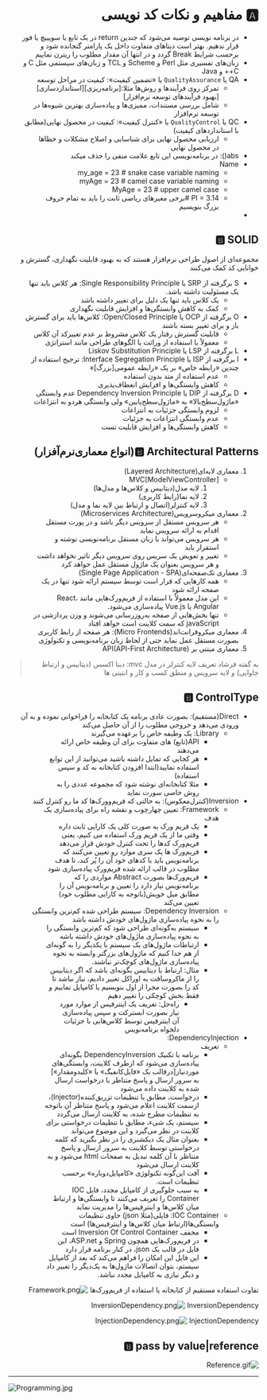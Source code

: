 <div dir="rtl">

# 🅰️ مفاهیم و نکات کد نویسی

* در برنامه نویسی توصیه می‌شود که جندین return در یک تابع یا سویییچ یا فور قرار ندهیم. بهتر است دیتاهای متفاوت داخل یک پارامتر گنجانده شود و برحسب شرایط Break گردد و در انتها آن مقدار مطلوب را ریترن نماییم
* زبان‌های تفسیری مثل Perl و Scheme و TCL و زبان‌های سیستمی مثل C و C++ و Java
* QA یا `QualityAssurance` یا «تضمین کیفیت»: کیفیت در مراحل توسعه
    * تمرکز روی فرآیندها و روش‌ها مثلا:[برنامه‌ریزی][استانداردسازی][بهبود فرآیندهای توسعه نرم‌افزار]
    * شامل بررسی مستندات، ممیزی‌ها و پیاده‌سازی بهترین شیوه‌ها در توسعه نرم‌افزار
* QC یا `QualityControl` یا «کنترل کیفیت»: کیفیت در محصول نهایی(مطابق با استانداردهای کیفیت)
    * ارزیابی محصول نهایی برای شناسایی و اصلاح مشکلات و خطاها در محصول نهایی
* abs(): در برنامه‌نویسی این تابع علامت منفی را حذف میکند
* Name
    * my_age = 23 # snake case variable naming
    * myAge = 23 # camel case variable naming
    * MyAge = 23 # upper camel case
    * PI = 3.14 #برخی مغیرهای ریاضی ثابت را باید به تمام حروف بزرگ بنویسیم
*

## 🅱️ SOLID

مجموعه‌ای از اصول طراحی نرم‌افزار هستند که به بهبود قابلیت نگهداری، گسترش و خوانایی کد کمک می‌کنند

* S برگرفته از SRP یا Single Responsibility Principle: هر کلاس باید تنها یک مسئولیت داشته باشد.
    * یک کلاس باید تنها یک دلیل برای تغییر داشته باشد
    * کمک به کاهش وابستگی‌ها و افزایش قابلیت نگهداری
* O برگرفته از OCP یا Open/Closed Principle: کلاس‌ها باید برای گسترش باز و برای تغییر بسته باشند
    * قابلیت گسترش رفتار یک کلاس مشروط بر عدم تغییرکد آن کلاس
    * معمولاً با استفاده از وراثت یا الگوهای طراحی مانند استراتژی
* L برگرفته از LSP یا Liskov Substitution Principle
* I برگرفته از ISP یا Interface Segregation Principle: ترجیح استفاده از چندین «رابطه خاص» بر یک «رابطه عمومی[بزرگ]»
    * عدم استفاده از متد بدون استفاده
    * کاهش وابستگی‌ها و افزایش انعطاف‌پذیری
* D برگرفته از DIP یا Dependency Inversion Principle عدم وابستگی «ماژول‌سطح‌بالا» به «ماژول‌سطح‌پایین» ولی وابستگی هردو به انتزاعات
    * لزوم وابستگی جزئیات به انتزاعات
    * عدم وابستگی انتزاعات به جزئیات
    * کاهش وابستگی‌ها و افزایش قابلیت تست

## 🅱️ Architectural Patterns(انواع معماری‌نرم‌آفزار)

1. معماری لایه‌ای(Layered Architecture)
    * MVC[ModelViewController]
        1. لایه مدل(دیتابیس و کلاس‌ها و مدل‌ها)
        2. لایه نما(رابط کاربری)
        3. لایه کنترلر(اتصال و ارتباط بین لایه نما و مدل)
2. معماری میکروسرویس(Microservices Architecture)
    * هر سرویس مستقل از سرویس دیگر باشد و در پورت مستقل اقدام به ارائه سرویس نماید
    * هر سرویس می‌تواند با زبان مستقل برنامه‌نویسی نوشته و استقرار یابد
    * تغییر و تعویض یک سریس روی سرویس دیگر تاثیر نخواهد داشت و هر سرویس بعنوان یک ماژول مستقل عمل خواهد کرد
3. معماری تک‌صفحه‌ای(Single Page Application - SPA)
    * همه کارهایی که قرار است توسط سیستم ارائه شود تنها در یک صفحه ارائه شود
    * این مدل معمولاً با استفاده از فریم‌ورک‌هایی مانند React، Angular یا Vue.js پیاده‌سازی می‌شود.
    * تنها بخش‌هایی از صفحه به‌روزرسانی می‌شوند و وزن پردازشی در javaScript که سمت کلاینت است خواهد افتاد
4. معماری میکروفرانت‌اند(Micro Frontends): هر صفحه از رابط کاربری بصورت مستقل عمل نماید حتی از لحاظ زبان برنامه‌نویسی و تکنولوژی
5. معماری مبتنی بر API(API-First Architecture)

> به گفته فرشاد تعریف لایه کنترلر در مدل mvc: دینا اکسس (دیتابیس و ارتباط جاوایی) و لایه سرویس و منطق کسب و کار و انتیتی ها

## 🅱️ ControlType

* Direct(مستقیم): بصورت عادی برنامه یک کتابخانه را فراخوانی نموده و به آن ورودی می‌دهد و خروجی مطلوب را از آن حاصل می‌کند
    * Library: یک وظیفه خاص را برعهده می‌گیرند
        * API(تابع) های متفاوت برای آن وظیفه خاص ارائه می‌دهند
        * هر کجایی که تمایل داشته باشید می‌توانید از این توابع استفاده نمایید(ابتدا افزودن کتابخانه به کد و سپس استفاده)
        * مثلا کتابخانه‌ای نوشته شود که مجموعه عددی را به روش خاصی سورت نماید
* Inversion(کنترل‌معکوس): به حالتی که فریم‌وورک‌ها کد ما رو کنترل کنند
    * Framework: تعیین چهارچوب و نقشه راه برای پیاده‌سازی یک هدف
        * یک فریم ورک به صورت کلی یک کارایی ثابت داره
        * وقتی ما از یک فریم ورک استفاده می کنیم، یعنی فریم‌ورک کدها را تحت کنترل خودش قرار می‌دهد
        * فریم‌ورک ها یک سری موارد رو تعیین می‌کنند که برنامه‌نویس باید با کدهای خود آن را پُر کند، تا هدف مطلوب در قالب ارائه شده فریم‌ورک پیاده‌سازی شود
        * فریم‌ورک‌ها بصورت Abstract مواردی را که برنامه‌نویس نیاز دارد را تعیین و برنامه‌نویس آن را مطابق میل خویش(باتوجه به کارایی مطلوب خود) تعیین می‌کند
    * Dependency Inversion: سیستم طراحی شده کم‌ترین وابستگی را به نحوه پیاده‌سازی ماژول‌های خودش داشته باشد
        * سیستم به‌گونه‌ای طراحی شود که کم‌ترین وابستگی را به نحوه پیاده‌سازی ماژول‌های خودش داشته باشه
        * ارتباطات ماژول‌های یک سیستم با یکدیگر را به گونه‌ای از هم جدا کنیم که ماژول‌های بزرگتر وابسته به نحوه پیاده‌سازی ماژول‌های کوچک‌تر نباشند.
        * مثال: ارتباط با دیتابیس بگونه‌ای باشد که اگر دیتابیس را از ماکروسافت به اوراکل تغییر دادیم، نیاز نباشد تا کد را بصورت مجرا از اول بنویسیم یا کامپایل نماییم و فقط بخش کوچکی را تغییر دهیم
            * راه‌حل: تعریف یک اینترفیس از موارد مورد نیاز بصورت ابسترکت و سپس پیاده‌سازی آن اینترفیس توسط کلاس‌هایی با جزئیات دلخواه برنامه‌نویس
* DependencyInjection:
    * تعریف
        * برنامه با تکنیک DependencyInversion بگونه‌ای پیاده‌سازی می‌شود که ازطرف کلاینت، وابستگی‌های موردنیاز[درقالب یک «فایل‌کانفیگ» یا «کلیدومقدار»] به سرور ارسال و پاسخ متناظر با درخواست ارسال شده به کلاینت داده می‌شود
        * درخواست، مطابق با تنظیمات تزریق‌کننده(Injector)، ازسمت کلاینت اعلام می‌شود و پاسخ متناظر آن باتوجه به تنظیمات مطرح شده، به کلاینت ارسال می‌گردد
        * سیستم، یک شیء، مطابق با تنظیمات درخواستی برای کلاینت در نظر می‌گیرد و این موضوع می‌تواند
        * بعنوان مثال یک دیکشنری را در نظر بگیرید که کلمه درخواستی توسط کلاینت به سرور ارسال و پاسخ متناظر با آن کلمه تبدیل به صفحات html می‌شود و به کلاینت ارسال می‌شود
        * آفت این‌گونه تکنولوژی «کامپایل‌دوباره» برحسب تنظیمات است.
        * به سبب جلوگیری از کامپایل مجدد، فایل IOC Container را تعریف می‌کنند تا وابستگی‌ها و ارتباط میان کلاس‌ها و اینترفیس‌ها را مدیریت نماید
    * IOC Container: فایلی(مثلا json) حاوی تنظیمات وابستگی‌ها(ارتباط میان کلاس‌ها و اینترفیس‌ها) است
        * مخفف Inversion Of Control Container است
        * در فریم‌ورک‌هایی همچون Spring و ASP.net، این فایل در قالب یک json، در کنار برنامه قرار دارد
        * این فایل این امکان را فراهم می‌کند که بعد از کامپایل سیستم، بتوان اتصالات ماژول‌ها به یک‌دیگر را تغییر داد و دیگر نیازی به کامپایل مجدد نباشد.

تفاوت استفاده مستقیم از کتابخانه یا استفاده از فریم‌ورک‌ها
![Framework.png](./_srcFiles/Images/Framework.png "Framework.png")

InversionDependency
![InversionDependency.png](./_srcFiles/Images/InversionDependency.png "InversionDependency.png")

InjectionDependency
![InjectionDependency.png](./_srcFiles/Images/InjectionDependency.png "InjectionDependency.png")

## 🅱️ pass by value|reference

![Reference.gif](./_srcFiles/Images/Reference.gif "Reference.gif")



</div>

---

![Programming.jpg](./_srcFiles/Images/Programming.jpg "Programming.jpg")